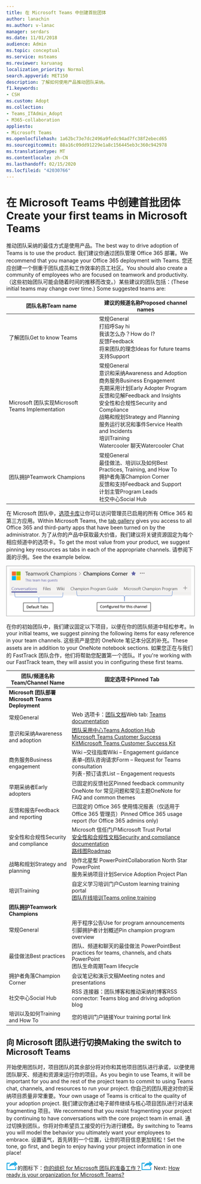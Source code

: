 ```yaml
---
title: 在 Microsoft Teams 中创建首批团体
author: lanachin
ms.author: v-lanac
manager: serdars
ms.date: 11/01/2018
audience: Admin
ms.topic: conceptual
ms.service: msteams
ms.reviewer: karuanag
localization_priority: Normal
search.appverid: MET150
description: 了解如何使用产品推动团队采纳。
f1.keywords:
- CSH
ms.custom: Adopt
ms.collection:
- Teams_ITAdmin_Adopt
- M365-collaboration
appliesto:
- Microsoft Teams
ms.openlocfilehash: 1a62bc73e7dc2496a9fedc94ad7fc38f2ebecd65
ms.sourcegitcommit: 88a16c09dd91229e1a8c156445eb3c360c942978
ms.translationtype: MT
ms.contentlocale: zh-CN
ms.lasthandoff: 02/15/2020
ms.locfileid: "42030766"
---
```

# <a name="create-your-first-teams-in-microsoft-teams"></a><span data-ttu-id="a465f-103">在 Microsoft Teams 中创建首批团体</span><span class="sxs-lookup"><span data-stu-id="a465f-103">Create your first teams in Microsoft Teams</span></span>

<span data-ttu-id="a465f-104">推动团队采纳的最佳方式是使用产品。</span><span class="sxs-lookup"><span data-stu-id="a465f-104">The best way to drive adoption of Teams is to use the product.</span></span> <span data-ttu-id="a465f-105">我们建议你通过团队管理 Office 365 部署。</span><span class="sxs-lookup"><span data-stu-id="a465f-105">We recommend that you manage your Office 365 deployment with Teams.</span></span> <span data-ttu-id="a465f-106">您还应创建一个侧重于团队成员和工作效率的员工社区。</span><span class="sxs-lookup"><span data-stu-id="a465f-106">You should also create a community of employees who are focused on teamwork and productivity.</span></span> <span data-ttu-id="a465f-107">（这些初始团队可能会随着时间的推移而改变。）某些建议的团队包括：</span><span class="sxs-lookup"><span data-stu-id="a465f-107">(These initial teams may change over time.) Some suggested teams are:</span></span>

| <span data-ttu-id="a465f-108">团队名称</span><span class="sxs-lookup"><span data-stu-id="a465f-108">Team name</span></span> | <span data-ttu-id="a465f-109">建议的频道名称</span><span class="sxs-lookup"><span data-stu-id="a465f-109">Proposed channel names</span></span> |
| --------- | ---------------------- |
| <span data-ttu-id="a465f-110">了解团队</span><span class="sxs-lookup"><span data-stu-id="a465f-110">Get to know Teams</span></span> | <span data-ttu-id="a465f-111">常规</span><span class="sxs-lookup"><span data-stu-id="a465f-111">General</span></span></br> <span data-ttu-id="a465f-112">打招呼</span><span class="sxs-lookup"><span data-stu-id="a465f-112">Say hi</span></span></br> <span data-ttu-id="a465f-113">我该怎么办？</span><span class="sxs-lookup"><span data-stu-id="a465f-113">How do I?</span></span></br><span data-ttu-id="a465f-114">反馈</span><span class="sxs-lookup"><span data-stu-id="a465f-114">Feedback</span></span> </br> <span data-ttu-id="a465f-115">将来团队的理念</span><span class="sxs-lookup"><span data-stu-id="a465f-115">Ideas for future teams</span></span> </br> <span data-ttu-id="a465f-116">支持</span><span class="sxs-lookup"><span data-stu-id="a465f-116">Support</span></span> |
| <span data-ttu-id="a465f-117">Microsoft 团队实现</span><span class="sxs-lookup"><span data-stu-id="a465f-117">Microsoft Teams Implementation</span></span> | <span data-ttu-id="a465f-118">常规</span><span class="sxs-lookup"><span data-stu-id="a465f-118">General</span></span> <br/> <span data-ttu-id="a465f-119">意识和采纳</span><span class="sxs-lookup"><span data-stu-id="a465f-119">Awareness and Adoption</span></span> <br/> <span data-ttu-id="a465f-120">商务服务</span><span class="sxs-lookup"><span data-stu-id="a465f-120">Business Engagement</span></span> <br/> <span data-ttu-id="a465f-121">先期采用计划</span><span class="sxs-lookup"><span data-stu-id="a465f-121">Early Adopter Program</span></span> <br/> <span data-ttu-id="a465f-122">反馈和见解</span><span class="sxs-lookup"><span data-stu-id="a465f-122">Feedback and Insights</span></span> <br/> <span data-ttu-id="a465f-123">安全性和合规性</span><span class="sxs-lookup"><span data-stu-id="a465f-123">Security and Compliance</span></span> <br/> <span data-ttu-id="a465f-124">战略和规划</span><span class="sxs-lookup"><span data-stu-id="a465f-124">Strategy and Planning</span></span> <br/> <span data-ttu-id="a465f-125">服务运行状况和事件</span><span class="sxs-lookup"><span data-stu-id="a465f-125">Service Health and Incidents</span></span> <br/> <span data-ttu-id="a465f-126">培训</span><span class="sxs-lookup"><span data-stu-id="a465f-126">Training</span></span> <br/> <span data-ttu-id="a465f-127">Watercooler 聊天</span><span class="sxs-lookup"><span data-stu-id="a465f-127">Watercooler Chat</span></span> |
| <span data-ttu-id="a465f-128">团队拥护</span><span class="sxs-lookup"><span data-stu-id="a465f-128">Teamwork Champions</span></span> | <span data-ttu-id="a465f-129">常规</span><span class="sxs-lookup"><span data-stu-id="a465f-129">General</span></span> <br/> <span data-ttu-id="a465f-130">最佳做法、培训以及如何</span><span class="sxs-lookup"><span data-stu-id="a465f-130">Best Practices, Training, and How To</span></span> <br/> <span data-ttu-id="a465f-131">拥护者角落</span><span class="sxs-lookup"><span data-stu-id="a465f-131">Champion Corner</span></span> <br/> <span data-ttu-id="a465f-132">反馈和支持</span><span class="sxs-lookup"><span data-stu-id="a465f-132">Feedback and Support</span></span> <br/> <span data-ttu-id="a465f-133">计划主管</span><span class="sxs-lookup"><span data-stu-id="a465f-133">Program Leads</span></span> <br/> <span data-ttu-id="a465f-134">社交中心</span><span class="sxs-lookup"><span data-stu-id="a465f-134">Social Hub</span></span> |

<span data-ttu-id="a465f-135">在 Microsoft 团队中，[选项卡库](https://docs.microsoft.com/microsoftteams/platform/concepts/tabs/tabs-overview)让你可以访问管理员已启用的所有 Office 365 和第三方应用。</span><span class="sxs-lookup"><span data-stu-id="a465f-135">Within Microsoft Teams, the [tab gallery](https://docs.microsoft.com/microsoftteams/platform/concepts/tabs/tabs-overview) gives you access to all Office 365 and third-party apps that have been turned on by the administrator.</span></span> <span data-ttu-id="a465f-136">为了从你的产品中获取最大价值，我们建议将关键资源固定为每个相应频道中的选项卡。</span><span class="sxs-lookup"><span data-stu-id="a465f-136">To get the most value from your product, we suggest pinning key resources as tabs in each of the appropriate channels.</span></span> <span data-ttu-id="a465f-137">请参阅下面的示例。</span><span class="sxs-lookup"><span data-stu-id="a465f-137">See the example below.</span></span>

![显示默认选项卡和自定义选项卡的屏幕截图](media/teams-adoption-tab-example.png)

<span data-ttu-id="a465f-139">在你的初始团队中，我们建议固定以下项目，以便在你的团队频道中轻松参考。</span><span class="sxs-lookup"><span data-stu-id="a465f-139">In your initial teams, we suggest pinning the following items for easy reference in your team channels.</span></span> <span data-ttu-id="a465f-140">这些资产是您的 OneNote 笔记本分区的补充。</span><span class="sxs-lookup"><span data-stu-id="a465f-140">These assets are in addition to your OneNote notebook sections.</span></span> <span data-ttu-id="a465f-141">如果您正在与我们的 FastTrack 团队合作，他们将帮助您配置第一个团队。</span><span class="sxs-lookup"><span data-stu-id="a465f-141">If you're working with our FastTrack team, they will assist you in configuring these first teams.</span></span> 

|<span data-ttu-id="a465f-142">团队/频道名称</span><span class="sxs-lookup"><span data-stu-id="a465f-142">Team/Channel Name</span></span> | <span data-ttu-id="a465f-143">固定选项卡</span><span class="sxs-lookup"><span data-stu-id="a465f-143">Pinned Tab</span></span> |
|----------------- | ---------- |
| <span data-ttu-id="a465f-144">**Microsoft 团队部署**</span><span class="sxs-lookup"><span data-stu-id="a465f-144">**Microsoft Teams Deployment**</span></span> ||
| <span data-ttu-id="a465f-145">常规</span><span class="sxs-lookup"><span data-stu-id="a465f-145">General</span></span> | <span data-ttu-id="a465f-146">Web 选项卡：[团队文档](https://aka.ms/SuccessWithTeams)</span><span class="sxs-lookup"><span data-stu-id="a465f-146">Web tab: [Teams documentation](https://aka.ms/SuccessWithTeams)</span></span> |
| <span data-ttu-id="a465f-147">意识和采纳</span><span class="sxs-lookup"><span data-stu-id="a465f-147">Awareness and adoption</span></span> | [<span data-ttu-id="a465f-148">团队采用中心</span><span class="sxs-lookup"><span data-stu-id="a465f-148">Teams Adoption Hub</span></span>](https://aka.ms/DriveTeamsAdoption)<br/>[<span data-ttu-id="a465f-149">Microsoft Teams Customer Success Kit</span><span class="sxs-lookup"><span data-stu-id="a465f-149">Microsoft Teams Customer Success Kit</span></span>](https://download.microsoft.com/download/A/E/9/AE984CD4-CF4B-41E7-9ABD-6735E3F01897/MicrosoftTeamsCustomerSuccessKit.zip)|
| <span data-ttu-id="a465f-150">商务服务</span><span class="sxs-lookup"><span data-stu-id="a465f-150">Business engagement</span></span> | <span data-ttu-id="a465f-151">Wiki –交往指南</span><span class="sxs-lookup"><span data-stu-id="a465f-151">Wiki – Engagement guidance</span></span><br/><span data-ttu-id="a465f-152">表单–团队咨询请求</span><span class="sxs-lookup"><span data-stu-id="a465f-152">Form – Request for Teams consultation</span></span><br/><span data-ttu-id="a465f-153">列表-预订请求</span><span class="sxs-lookup"><span data-stu-id="a465f-153">List – Engagement requests</span></span> |
|<span data-ttu-id="a465f-154">早期采纳者</span><span class="sxs-lookup"><span data-stu-id="a465f-154">Early adopters</span></span> | <span data-ttu-id="a465f-155">已固定的反馈社区</span><span class="sxs-lookup"><span data-stu-id="a465f-155">Pinned feedback community</span></span> <br/> <span data-ttu-id="a465f-156">OneNote for 常见问题和常见主题</span><span class="sxs-lookup"><span data-stu-id="a465f-156">OneNote for FAQ and common themes</span></span> |
| <span data-ttu-id="a465f-157">反馈和报告</span><span class="sxs-lookup"><span data-stu-id="a465f-157">Feedback and reporting</span></span> | <span data-ttu-id="a465f-158">已固定的 Office 365 使用情况报表（仅适用于 Office 365 管理员）</span><span class="sxs-lookup"><span data-stu-id="a465f-158">Pinned Office 365 usage report (for Office 365 admins only)</span></span> |
| <span data-ttu-id="a465f-159">安全性和合规性</span><span class="sxs-lookup"><span data-stu-id="a465f-159">Security and compliance</span></span> | <span data-ttu-id="a465f-160">Microsoft 信任门户</span><span class="sxs-lookup"><span data-stu-id="a465f-160">Microsoft Trust Portal</span></span> <br/> [<span data-ttu-id="a465f-161">安全性和合规性文档</span><span class="sxs-lookup"><span data-stu-id="a465f-161">Security and compliance documentation</span></span>](https://docs.microsoft.com/office365/securitycompliance/index)<br/> [<span data-ttu-id="a465f-162">路线图</span><span class="sxs-lookup"><span data-stu-id="a465f-162">Roadmap</span></span>](https://docs.microsoft.com/office365/securitycompliance/security-roadmap) |
| <span data-ttu-id="a465f-163">战略和规划</span><span class="sxs-lookup"><span data-stu-id="a465f-163">Strategy and planning</span></span> | <span data-ttu-id="a465f-164">协作北星型 PowerPoint</span><span class="sxs-lookup"><span data-stu-id="a465f-164">Collaboration North Star PowerPoint</span></span> <br/> <span data-ttu-id="a465f-165">服务采纳项目计划</span><span class="sxs-lookup"><span data-stu-id="a465f-165">Service Adoption Project Plan</span></span> |
| <span data-ttu-id="a465f-166">培训</span><span class="sxs-lookup"><span data-stu-id="a465f-166">Training</span></span> | <span data-ttu-id="a465f-167">自定义学习培训门户</span><span class="sxs-lookup"><span data-stu-id="a465f-167">Custom learning training portal</span></span> <br/> [<span data-ttu-id="a465f-168">团队在线培训</span><span class="sxs-lookup"><span data-stu-id="a465f-168">Teams online training</span></span>](https://aka.ms/TeamsTraining) |
| <span data-ttu-id="a465f-169">**团队拥护**</span><span class="sxs-lookup"><span data-stu-id="a465f-169">**Teamwork Champions**</span></span>|  |
| <span data-ttu-id="a465f-170">常规</span><span class="sxs-lookup"><span data-stu-id="a465f-170">General</span></span> | <span data-ttu-id="a465f-171">用于程序公告</span><span class="sxs-lookup"><span data-stu-id="a465f-171">Use for program announcements</span></span> <br/> <span data-ttu-id="a465f-172">引脚拥护者计划概述</span><span class="sxs-lookup"><span data-stu-id="a465f-172">Pin champion program overview</span></span> |
| <span data-ttu-id="a465f-173">最佳做法</span><span class="sxs-lookup"><span data-stu-id="a465f-173">Best practices</span></span> | <span data-ttu-id="a465f-174">团队、频道和聊天的最佳做法 PowerPoint</span><span class="sxs-lookup"><span data-stu-id="a465f-174">Best practices for teams, channels, and chats PowerPoint</span></span> <br/> <span data-ttu-id="a465f-175">团队生命周期</span><span class="sxs-lookup"><span data-stu-id="a465f-175">Team lifecycle</span></span> |
| <span data-ttu-id="a465f-176">拥护者角落</span><span class="sxs-lookup"><span data-stu-id="a465f-176">Champion Corner</span></span> | <span data-ttu-id="a465f-177">会议笔记和演示文稿</span><span class="sxs-lookup"><span data-stu-id="a465f-177">Meeting notes and presentations</span></span> |
| <span data-ttu-id="a465f-178">社交中心</span><span class="sxs-lookup"><span data-stu-id="a465f-178">Social Hub</span></span> | <span data-ttu-id="a465f-179">RSS 连接器：团队博客和推动采纳的博客</span><span class="sxs-lookup"><span data-stu-id="a465f-179">RSS connector: Teams blog and driving adoption blog</span></span> |
| <span data-ttu-id="a465f-180">培训以及如何</span><span class="sxs-lookup"><span data-stu-id="a465f-180">Training and How To</span></span> | <span data-ttu-id="a465f-181">您的培训门户链接</span><span class="sxs-lookup"><span data-stu-id="a465f-181">Your training portal link</span></span> |

## <a name="making-the-switch-to-microsoft-teams"></a><span data-ttu-id="a465f-182">向 Microsoft 团队进行切换</span><span class="sxs-lookup"><span data-stu-id="a465f-182">Making the switch to Microsoft Teams</span></span>

<span data-ttu-id="a465f-183">开始使用团队时，项目团队的其余部分将对你和其他项目团队进行承诺，以便使用团队聊天、频道和资源来运行你的项目。</span><span class="sxs-lookup"><span data-stu-id="a465f-183">As you begin to use Teams, it will be important for you and the rest of the project team to commit to using Teams chat, channels, and resources to run your project.</span></span> <span data-ttu-id="a465f-184">你自己的团队用途对你的采纳项目质量非常重要。</span><span class="sxs-lookup"><span data-stu-id="a465f-184">Your own usage of Teams is critical to the quality of your adoption project.</span></span> <span data-ttu-id="a465f-185">我们建议你通过电子邮件继续与核心项目团队进行对话来 fragmenting 项目。</span><span class="sxs-lookup"><span data-stu-id="a465f-185">We recommend that you resist fragmenting your project by continuing to have conversations with the core project team in email.</span></span> <span data-ttu-id="a465f-186">通过切换到团队，你将对你希望员工接受的行为进行建模。</span><span class="sxs-lookup"><span data-stu-id="a465f-186">By switching to Teams you will model the behavior you ultimately want your employees to embrace.</span></span> <span data-ttu-id="a465f-187">设置语气，首先转到一个位置，让你的项目信息更加轻松！</span><span class="sxs-lookup"><span data-stu-id="a465f-187">Set the tone, go first, and begin to enjoy having your project information in one place!</span></span>  

<span data-ttu-id="a465f-188">![描述下一步骤](media/teams-adoption-next-icon.png)的图标下：[你的组织 for Microsoft 团队的准备工作？](teams-adoption-assess-readiness.md)</span><span class="sxs-lookup"><span data-stu-id="a465f-188">![An icon depicting the next step](media/teams-adoption-next-icon.png) Next: [How ready is your organization for Microsoft Teams?](teams-adoption-assess-readiness.md)</span></span>
